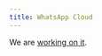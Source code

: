 ```yaml
---
title: WhatsApp Cloud
---
```


We are [working on it](https://github.com/orgs/chatally/projects/1/views/1?pane=issue&itemId=62999810).
